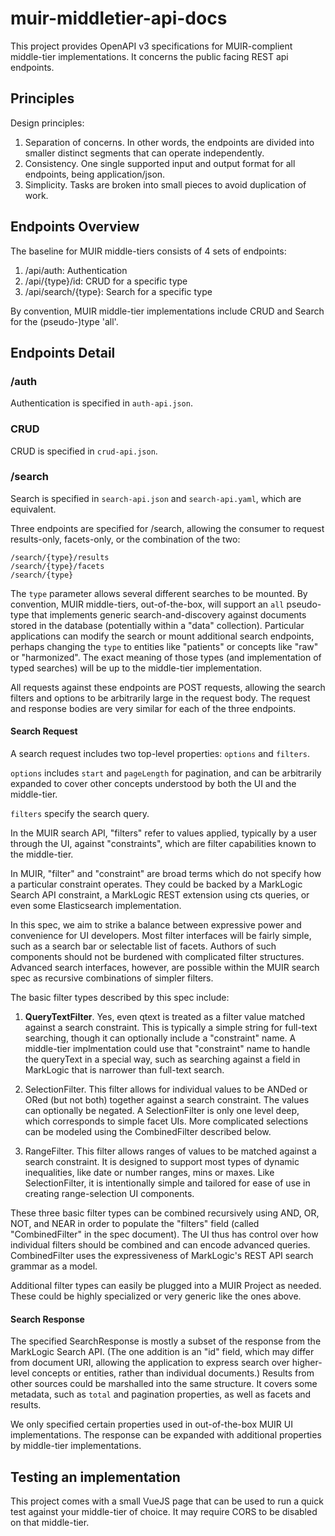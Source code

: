 # muir-middletier-api-docs

This project provides OpenAPI v3 specifications for MUIR-complient middle-tier implementations. It concerns the public facing REST api endpoints.

## Principles

Design principles:

1. Separation of concerns. In other words, the endpoints are divided into smaller distinct segments that can operate independently.
2. Consistency. One single supported input and output format for all endpoints, being application/json.
3. Simplicity. Tasks are broken into small pieces to avoid duplication of work.

## Endpoints Overview

The baseline for MUIR middle-tiers consists of 4 sets of endpoints:

1. /api/auth: Authentication
2. /api/{type}/id: CRUD for a specific type
3. /api/search/{type}: Search for a specific type

By convention, MUIR middle-tier implementations include CRUD and Search for the (pseudo-)type 'all'.

## Endpoints Detail

### /auth

Authentication is specified in `auth-api.json`.

### CRUD

CRUD is specified in `crud-api.json`.

### /search

Search is specified in `search-api.json` and `search-api.yaml`, which are equivalent.

Three endpoints are specified for /search, allowing the consumer to request results-only, facets-only, or the combination of the two:

    /search/{type}/results
    /search/{type}/facets
    /search/{type}

The `type` parameter allows several different searches to be mounted. By convention, MUIR middle-tiers, out-of-the-box, will support an `all` pseudo-type that implements generic search-and-discovery against documents stored in the database (potentially within a "data" collection). Particular applications can modify the search or mount additional search endpoints, perhaps changing the `type` to entities like "patients" or concepts like "raw" or "harmonized". The exact meaning of those types (and implementation of typed searches) will be up to the middle-tier implementation.

All requests against these endpoints are POST requests, allowing the search filters and options to be arbitrarily large in the request body. The request and response bodies are very similar for each of the three endpoints.

#### Search Request

A search request includes two top-level properties: `options` and `filters`.

`options` includes `start` and `pageLength` for pagination, and can be arbitrarily expanded to cover other concepts understood by both the UI and the middle-tier.

`filters` specify the search query.

In the MUIR search API, "filters" refer to values applied, typically by a user through the UI, against "constraints", which are filter capabilities known to the middle-tier.

In MUIR, "filter" and "constraint" are broad terms which do not specify how a particular constraint operates. They could be backed by a MarkLogic Search API constraint, a MarkLogic REST extension using cts queries, or even some Elasticsearch implementation.

In this spec, we aim to strike a balance between expressive power and convenience for UI developers. Most filter interfaces will be fairly simple, such as a search bar or selectable list of facets. Authors of such components should not be burdened with complicated filter structures. Advanced search interfaces, however, are possible within the MUIR search spec as recursive combinations of simpler filters.

The basic filter types described by this spec include:

1. **QueryTextFilter**. Yes, even qtext is treated as a filter value matched against a search constraint. This is typically a simple string for full-text searching, though it can optionally include a "constraint" name. A middle-tier implmentation could use that "constraint" name to handle the queryText in a special way, such as searching against a field in MarkLogic that is narrower than full-text search.

2. SelectionFilter. This filter allows for individual values to be ANDed or ORed (but not both) together against a search constraint. The values can optionally be negated. A SelectionFilter is only one level deep, which corresponds to simple facet UIs. More complicated selections can be modeled using the CombinedFilter described below.

3. RangeFilter. This filter allows ranges of values to be matched against a search constraint. It is designed to support most types of dynamic inequalities, like date or number ranges, mins or maxes. Like SelectionFilter, it is intentionally simple and tailored for ease of use in creating range-selection UI components.

These three basic filter types can be combined recursively using AND, OR, NOT, and NEAR in order to populate the "filters" field (called "CombinedFilter" in the spec document). The UI thus has control over how individual filters should be combined and can encode advanced queries. CombinedFilter uses the expressiveness of MarkLogic's REST API search grammar as a model.

Additional filter types can easily be plugged into a MUIR Project as needed. These could be highly specialized or very generic like the ones above.

#### Search Response

The specified SearchResponse is mostly a subset of the response from the MarkLogic Search API. (The one addition is an "id" field, which may differ from document URI, allowing the application to express search over higher-level concepts or entities, rather than individual documents.) Results from other sources could be marshalled into the same structure. It covers some metadata, such as `total` and pagination properties, as well as facets and results.

We only specified certain properties used in out-of-the-box MUIR UI implementations. The response can be expanded with additional properties by middle-tier implementations.

## Testing an implementation

This project comes with a small VueJS page that can be used to run a quick test against your middle-tier of choice. It may require CORS to be disabled on that middle-tier.
